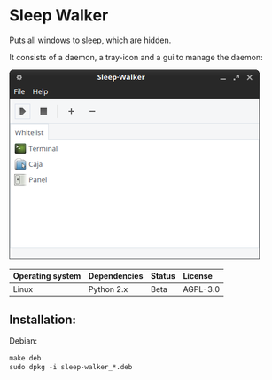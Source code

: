 # Sleep Walker

Puts all windows to sleep, which are hidden.

It consists of a daemon, a tray-icon and a gui to manage the daemon:

!["Screenshot of the Sleep Walker"](https://github.com/ikem-krueger/sleep-walker/blob/master/Screenshot.png)

| Operating system | Dependencies         | Status | License  |
| :--------------- | :------------------- | :----- | :------- |
| Linux            | Python 2.x           | Beta   | AGPL-3.0 |

## Installation:

Debian:

```
make deb
sudo dpkg -i sleep-walker_*.deb
```
